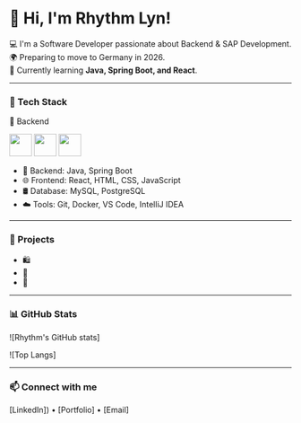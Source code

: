 # 👋 Hi, I'm Rhythm Lyn!

💻 I'm a Software Developer passionate about Backend & SAP Development.  
🌍 Preparing to move to Germany in 2026.  
🌱 Currently learning **Java, Spring Boot, and React**.

---

### 🧠 Tech Stack

💾 Backend
<p>
  <img src="https://cdn.jsdelivr.net/gh/devicons/devicon/icons/java/java-original.svg" width="40" height="40"/>
  <img src="https://cdn.jsdelivr.net/gh/devicons/devicon/icons/spring/spring-original.svg" width="40" height="40"/>
  <img src="https://cdn.jsdelivr.net/gh/devicons/devicon/icons/python/python-original.svg" width="40" height="40"/>
</p>


- 💾 Backend: Java, Spring Boot 
- 🌐 Frontend: React, HTML, CSS, JavaScript  
- 🛢️ Database: MySQL, PostgreSQL  
- ☁️ Tools: Git, Docker, VS Code, IntelliJ IDEA  

---

### 🚀 Projects
- 🛍️
- 💼 
- 🔧 

---

### 📊 GitHub Stats
![Rhythm's GitHub stats]

![Top Langs]

---

### 📫 Connect with me
[LinkedIn]) • [Portfolio] • [Email]
